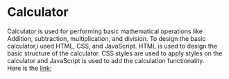# Calculator

Calculator is used for performing basic mathematical operations like Addition, subtraction, multiplication, and division.
To design the basic calculator,i used HTML, CSS, and JavaScript. HTML is used to design the basic structure of the calculator. CSS styles are used to apply styles on the calculator and JavaScript is used to add the calculation functionality.<br>
Here is the [link](https://basic-calculator07.netlify.app);
